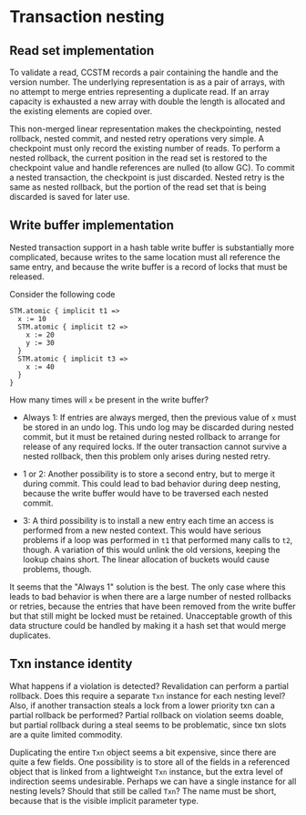 # Transaction nesting

## Read set implementation

To validate a read, CCSTM records a pair containing the handle and
the version number.  The underlying representation is as a pair of
arrays, with no attempt to merge entries representing a duplicate read.
If an array capacity is exhausted a new array with double the length is
allocated and the existing elements are copied over.

This non-merged linear representation makes the checkpointing, nested
rollback, nested commit, and nested retry operations very simple.
A checkpoint must only record the existing number of reads.  To perform
a nested rollback, the current position in the read set is restored to
the checkpoint value and handle references are nulled (to allow GC).
To commit a nested transaction, the checkpoint is just discarded.
Nested retry is the same as nested rollback, but the portion of the read
set that is being discarded is saved for later use.

## Write buffer implementation

Nested transaction support in a hash table write buffer is substantially more
complicated, because writes to the same location must all reference the same
entry, and because the write buffer is a record of locks that must be released.

Consider the following code

    STM.atomic { implicit t1 =>
      x := 10
      STM.atomic { implicit t2 =>
        x := 20
        y := 30
      }
      STM.atomic { implicit t3 =>
        x := 40
      }
    }

How many times will `x` be present in the write buffer?

* Always 1: If entries are always merged, then the previous value of
  `x` must be stored in an undo log.  This undo log may be discarded
  during nested commit, but it must be retained during nested rollback
  to arrange for release of any required locks.  If the outer transaction
  cannot survive a nested rollback, then this problem only arises during
  nested retry.

* 1 or 2: Another possibility is to store a second entry, but to merge it
  during commit.  This could lead to bad behavior during deep nesting,
  because the write buffer would have to be traversed each nested commit.

* 3: A third possibility is to install a new entry each time an access
  is performed from a new nested context.  This would have serious
  problems if a loop was performed in `t1` that performed many calls to
  `t2`, though.  A variation of this would unlink the old versions,
  keeping the lookup chains short.  The linear allocation of buckets
  would cause problems, though.

It seems that the "Always 1" solution is the best.  The only case
where this leads to bad behavior is when there are a large number of
nested rollbacks or retries, because the entries that have been removed
from the write buffer but that still might be locked must be retained.
Unacceptable growth of this data structure could be handled by making
it a hash set that would merge duplicates.

## Txn instance identity

What happens if a violation is detected?  Revalidation can perform a
partial rollback.  Does this require a separate `Txn` instance for each
nesting level?  Also, if another transaction steals a lock from a lower
priority txn can a partial rollback be performed?  Partial rollback on
violation seems doable, but partial rollback during a steal seems to be
problematic, since txn slots are a quite limited commodity.

Duplicating the entire `Txn` object seems a bit expensive, since there
are quite a few fields.  One possibility is to store all of the fields
in a referenced object that is linked from a lightweight `Txn` instance,
but the extra level of indirection seems undesirable.  Perhaps we can have
a single instance for all nesting levels?  Should that still be called
`Txn`?  The name must be short, because that is the visible implicit
parameter type.

